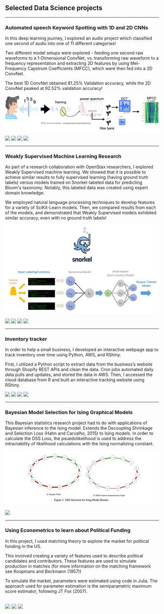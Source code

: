 ## Selected Data Science projects

---

### Automated speech Keyword Spotting with 1D and 2D CNNs

In this deep learning journey, I explored an audio project which classified one second of audio into one of 11 different categories! 

Two different model setups were explored - feeding one second raw waveforms to a 1-Dimensional ConvNet, vs. transforming raw waveform to a frequency representation and extracting 2D features by using Mel-Frequency Capstrum Coefficients (MFCC), which were then fed into a 2D ConvNet. 

The best 1D ConvNet obtained 81.25% Validation accuracy, while the 2D ConvNet peaked at 92.52% validation accuracy!

<img src="images/mfcc-1024x235.png?raw=true" />

[![](https://img.shields.io/badge/Python-grey?style=for-the-badge&logo=Python)](#) ![](https://img.shields.io/badge/AWS-%23FF9900?style=for-the-badge&logo=amazon-aws&logoColor=white) [![](https://img.shields.io/badge/Tensorflow-blue?style=for-the-badge&logo=tensorflow)](#) [![](https://img.shields.io/badge/numpy-black?style=for-the-badge&logo=numpy)](#) 

---

### Weakly Supervised Machine Learning Research

As part of a research collaboration with OpenStax researchers, I explored Weakly Supervised machine learning. We showed that it is possible to achieve similar results to fully supervised learning (having ground truth labels) versus models trained on Snorkel-labeled data for predicting Bloom's taxonomy. Notably, this labeled data was created using expert domain knowledge. 

We employed natural language processing techniques to develop features for a variety of SciKit-Learn models. Then, we compared results from each of the models, and demonstrated that Weakly Supervised models exhibited similar accuracy, even with no ground truth labels!

<img src="images/weak_supervision.jpeg?raw=true" />

[![](https://img.shields.io/badge/Python-grey?style=for-the-badge&logo=Python)](#) ![](https://img.shields.io/badge/Azure-blue?style=for-the-badge&logo=microsoft-azure&logoColor=white) [![](https://img.shields.io/badge/SKlearn-red?style=for-the-badge&logo=Scikit-learn)](#) [![](https://img.shields.io/badge/NLP-black?style=for-the-badge)](#) 

---

### Inventory tracker

In order to help a small business, I developed an interactive webpage app to track inventory over time using Python, AWS, and RShiny. 

First, I utilized a Python script to extract data from the business’s website through Shopify REST APIs and clean the data. Cron jobs automated daily data pulls and updates, and stored the data in AWS. Then, I accessed the cloud database from R and built an interactive tracking website using RShiny.

<!-- <img src="images/mobility.png?raw=true" /> -->

[![](https://img.shields.io/badge/Python-grey?style=for-the-badge&logo=Python)](#) ![](https://img.shields.io/badge/AWS-%23FF9900?style=for-the-badge&logo=amazon-aws&logoColor=white) [![](https://img.shields.io/badge/R-blue?style=for-the-badge&logo=R)](#) [![](https://img.shields.io/badge/RShiny-black?style=for-the-badge&logo=RShiny)](#)

---

### Bayesian Model Selection for Ising Graphical Models

This Bayesian statistics research project had to do with applications of Bayesian inference to the Ising model. Extends the Decoupling Shrinkage and Selection Loss (Hahn and Carvalho, 2015) to Ising models. In order to calculate the DSS Loss, the psuedolikelihood is used to address the intractability of likelihood calculations with the Ising normalizing constant.

<img src="images/bayesian_ising.png?raw=true" />

[![](https://img.shields.io/badge/R-blue?style=for-the-badge&logo=R)](#)

---

### Using Econometrics to learn about Political Funding

In this project, I used matching theory to explore the market for political funding in the US.

This involved creating a variety of features used to describe political candidates and contributors. These features are used to simulate production in matches (for more information on the matching framework see Koopmans and Beckmann (1957))

To simulate the market, parameters were estimated using code in Julia. The approach used for parameter estimation is the semiparametric maximum score estimator, following JT Fox (2007).

[![](https://img.shields.io/badge/Julia-green?style=for-the-badge&logo=Julia)](#) [![](https://img.shields.io/badge/Python-grey?style=for-the-badge&logo=Python)](#)
![](https://img.shields.io/badge/AWS-%23FF9900?style=for-the-badge&logo=amazon-aws&logoColor=white)
---

